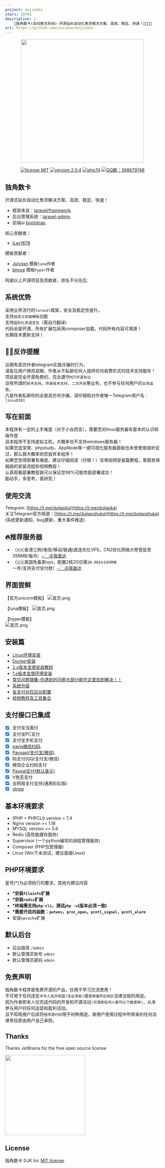```yaml
---
project: dujiaoka
stars: 10783
description: |-
    🦄独角数卡(自动售货系统)-开源站长自动化售货解决方案、高效、稳定、快速！🚀🚀🎉🎉
url: https://github.com/assimon/dujiaoka
---
```


<p align="center"><img src="https://i.loli.net/2020/04/07/nAzjDJlX7oc5qEw.png" width="400"></p>

<p align="center">
<a href="https://opensource.org/licenses/MIT"><img src="https://img.shields.io/badge/license-MIT-blue" alt="license MIT"></a>
<a href="https://github.com/assimon/dujiaoka/releases/tag/2.0.4"><img src="https://img.shields.io/badge/version-2.0.4-red" alt="version 2.0.4"></a>
<a href="https://www.php.net/releases/7_4_0.php"><img src="https://img.shields.io/badge/PHP-7.4-lightgrey" alt="php74"></a>
<a href="https://shang.qq.com/wpa/qunwpa?idkey=37b6b06f7c941dae20dcd5784088905d6461064d7f33478692f0c4215546cee0"><img src="https://img.shields.io/badge/QQ%E7%BE%A4-568679748-green" alt="QQ群：568679748"></a>
</p>

## 独角数卡

开源式站长自动化售货解决方案、高效、稳定、快速！

- 框架来自：[laravel/framework](https://github.com/laravel/laravel).
- 后台管理系统：[laravel-admin](https://laravel-admin.org/).
- 前端ui [bootstrap](https://getbootstrap.com/).

核心贡献者：
- [iLay1678](https://github.com/iLay1678)

模板贡献者：
- [Julyssn](https://github.com/Julyssn) 模板`luna`作者
- [bimoe](https://github.com/bimoe) 模板`hyper`作者

鸣谢以上开源项目及贡献者，排名不分先后.

## 系统优势

采用业界流行的`laravel`框架，安全及稳定性提升。    
支持`自定义前端模板`功能   
支持`国际化多语言包`（需自行翻译）  
代码全部开源，所有扩展包采用composer加载，代码所有内容可溯源！     
长期技术更新支持！

## 👮‍♂️反诈提醒
近期有高仿作者telegram实施诈骗的行为，        
请各位用户擦亮双眼，作者从不私聊任何人提供任何收费形式的技术支持服务！    
项目是完全开源免费的，完全遵守`MIT开源协议`    
没有所谓的`技术支持`，`终身技术支持`，`二次开发`等业务，也不参与任何用户的`业务运营`。    
凡是作者私聊你的全是高仿号诈骗，请仔细核对作者唯一Telegram用户名：`linux0101`     

## 写在前面
本程序有一定的上手难度（对于小白而言），需要您对linux服务器有基本的认识和操作度   
且本程序不支持虚拟主机，大概率也不支持windows服务器！  
如果您连宝塔、phpstudy、AppNode等一键可视化服务器面板也未曾使用或听说过，那么我大概率劝您放弃本程序！  
如果您觉得部署有难度，建议仔细阅读（仔细！）宝塔视频安装篇教程，里面有保姆级的安装流程和视频教程！   
认真观看部署教程我可以保证您98%可能性能部署成功！  
勤动手，多思考，善研究！

## 使用交流      
Telegram: [https://t.me/dujiaoka](https://t.me/dujiaoka)    
关注Telegram官方频道：[https://t.me/dujiaoshuka](https://t.me/dujiaoshuka) (系统更新通知，bug更新，重大事件推送)

## 🔥推荐服务器 
- （🇭🇰香港三网(电信/移动/联通)直连优化VPS，CN2优化网络大带宽低至35RMB/每月）[👉🏻点我直达](https://www.vkvm.info/cart?action=configureproduct&pid=146&aff=ECRPONNJ)
- （🇺🇸美国免备案vps，配置2核2G仅需`20.98$`≈`145RMB`一年/支持支付宝付款）[👉🏻点我直达](https://my.racknerd.com/aff.php?aff=2745&pid=681)

## 界面尝鲜
【官方unicorn模板】
![首页.png](https://i.loli.net/2021/09/14/NZIl6s9RXbHwkmA.png)

【luna模板】 
![首页.png](https://i.loli.net/2020/10/24/ElKwJFsQy4a9fZi.png)

【hyper模板】  
![首页.png](https://i.loli.net/2021/01/06/nHCSV5PdJIzT6Gy.png)

## 安装篇
- [Linux环境安装](https://github.com/assimon/dujiaoka/wiki/linux_install)
- [Docker安装](https://github.com/assimon/dujiaoka/wiki/docker_install)
- [2.x版本宝塔安装教程](https://github.com/assimon/dujiaoka/wiki/2.x_bt_install)
- [1.x版本宝塔环境安装](https://github.com/assimon/dujiaoka/wiki/1.x_bt_install)
- [常见问题锦集-你遇到的问题大部分能在这里找到解决！！](https://github.com/assimon/dujiaoka/wiki/problems)
- [系统升级](https://github.com/assimon/dujiaoka/wiki/update)
- [各支付对应后台配置](https://github.com/assimon/dujiaoka/wiki/problems#各支付对应配置)
- [视频教程及工具集合](https://pan.dujiaoka.com)

## 支付接口已集成
- [x] 支付宝当面付
- [x] 支付宝PC支付
- [x] 支付宝手机支付
- [x] [payjs微信扫码](http://payjs.cn).
- [x] [Paysapi(支付宝/微信)](https://www.paysapi.com/).
- [x] 码支付(QQ/支付宝/微信)
- [x] 微信企业扫码支付
- [x] [Paypal支付(默认美元)](https://www.paypal.com)
- [x] V免签支付
- [x] 全网易支付支持(通用彩虹版)
- [x] [stripe](https://stripe.com/)

## 基本环境要求

- (PHP + PHPCLI) version = 7.4
- Nginx version >= 1.16
- MYSQL version >= 5.6
- Redis (高性能缓存服务)
- Supervisor (一个python编写的进程管理服务)
- Composer (PHP包管理器)
- Linux (Win下未测试，建议直接Linux)

## PHP环境要求

星号(*)为必须执行的要求，其他为建议内容

- **\*安装`fileinfo`扩展**
- **\*安装`redis`扩展**
- **\*终端需支持`php-cli`，测试`php -v`(版本必须一致)**
- **\*需要开启的函数：`putenv`，`proc_open`，`pcntl_signal`，`pcntl_alarm`**
- 安装`opcache`扩展

## 默认后台

- 后台路径 `/admin`
- 默认管理员账号 `admin`
- 默认管理员密码 `admin`

## 免责声明

独角数卡程序是免费开源的产品，仅用于学习交流使用！       
不可用于任何违反`中华人民共和国(含台湾省)`或`使用者所在地区`法律法规的用途。      
因为作者即本人仅完成代码的开发和开源活动`(开源即任何人都可以下载使用)`，从未参与用户的任何运营和盈利活动。    
且不知晓用户后续将`程序源代码`用于何种用途，故用户使用过程中所带来的任何法律责任即由用户自己承担。      


## Thanks

Thanks JetBrains for the free open source license

<a href="https://www.jetbrains.com/?from=gev" target="_blank">
	<img src="https://i.loli.net/2021/02/08/2aejB8rwNmQR7FG.png" width = "260" align=center />
</a>


## License

独角数卡 DJK Inc [MIT license](https://opensource.org/licenses/MIT).

